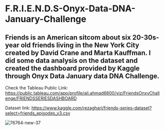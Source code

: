 # F.R.I.E.N.D.S-Onyx-Data-DNA-January-Challenge

## Friends is an American sitcom about six 20-30s-year old friends living in the New York City created by David Crane and Marta Kauffman. I did some data analysis on the dataset and created the dashboard provided by Kaggle through Onyx Data January data DNA Challenge.

Check the Tableau Public Link: https://public.tableau.com/app/profile/ali.ahmad6600/viz/FriendsOnxyChallenge/FRIENDSSERIESDASHBOARD

Dataset link: https://www.kaggle.com/rezaghari/friends-series-dataset?select=friends_episodes_v3.csv

![76764-new-37](https://user-images.githubusercontent.com/88396377/150277553-672c8e4a-b272-43fb-8751-dcee0d705cab.png)
